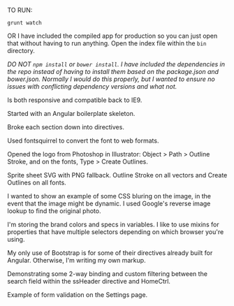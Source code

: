 TO RUN:

`grunt watch`

OR I have included the compiled app for production so you can just open that without having to run anything. Open the index file within the `bin` directory.

*DO NOT `npm install` or `bower install`. I have included the dependencies in the repo instead of having to install them based on the package.json and bower.json. Normally I would do this properly, but I wanted to ensure no issues with conflicting dependency versions and what not.*


Is both responsive and compatible back to IE9.

Started with an Angular boilerplate skeleton.

Broke each section down into directives.

Used fontsquirrel to convert the font to web formats.

Opened the logo from Photoshop in Illustrator: Object > Path > Outline Stroke, and on the fonts, Type > Create Outlines.

Sprite sheet SVG with PNG fallback. Outline Stroke on all vectors and Create Outlines on all fonts.

I wanted to show an example of some CSS bluring on the image, in the event that the image might be dynamic. I used Google's reverse image lookup to find the original photo.

I'm storing the brand colors and specs in variables. I like to use mixins for properties that have multiple selectors depending on which browser you're using.

My only use of Bootstrap is for some of their directives already built for Angular. Otherwise, I'm writing my own markup.

Demonstrating some 2-way binding and custom filtering between the search field within the ssHeader directive and HomeCtrl.

Example of form validation on the Settings page.
